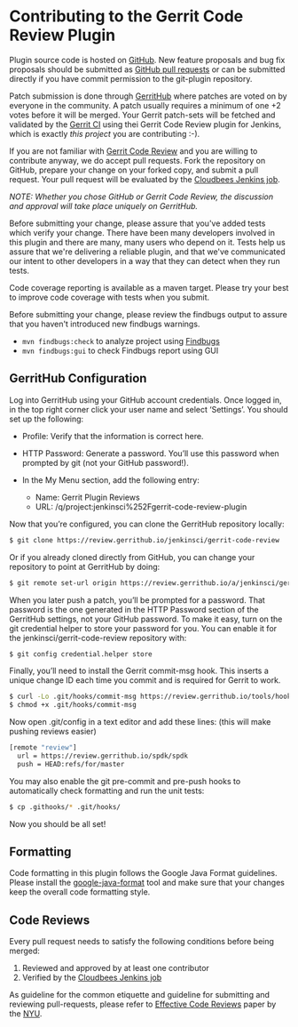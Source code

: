 Contributing to the Gerrit Code Review Plugin
==============================

Plugin source code is hosted on [GitHub](https://github.com/jenkinsci/gerrit-code-review-plugin).
New feature proposals and bug fix proposals should be submitted as
[GitHub pull requests](https://help.github.com/articles/creating-a-pull-request)
or can be submitted directly if you have commit permission to the
git-plugin repository.

Patch submission is done through [GerritHub](https://review.gerrithub.io)  where patches are
voted on by everyone in the community.  A patch usually requires a minimum of one +2 votes
before it will be merged. Your Gerrit patch-sets will be fetched and validated by the
[Gerrit CI](https://jenkins.gerritcentral.com/job/gerrit-code-review-plugin/) using thei
Gerrit Code Review plugin for Jenkins, which is exactly *this project* you are contributing :-).

If you are not familiar with [Gerrit Code Review](https://gerritcodereview.com) and you are
willing to contribute anyway, we do accept pull requests. Fork the repository on GitHub, prepare
your change on your forked copy, and submit a pull request.  Your pull
request will be evaluated by the
[Cloudbees Jenkins job](https://ci.jenkins.io/job/Plugins/job/gerrit-code-review-plugin/).

*NOTE: Whether you chose GitHub or Gerrit Code Review, the discussion and approval will
take place uniquely on GerritHub.*

Before submitting your change, please assure that you've added tests
which verify your change.  There have been many developers involved in
this plugin and there are many, many users who depend on it.
Tests help us assure that we're delivering a reliable plugin,
and that we've communicated our intent to other developers in a way
that they can detect when they run tests.

Code coverage reporting is available as a maven target.  Please try
your best to improve code coverage with tests when you submit.

Before submitting your change, please review the findbugs output to
assure that you haven't introduced new findbugs warnings.
- `mvn findbugs:check` to analyze project using [Findbugs](http://findbugs.sourceforge.net/)
- `mvn findbugs:gui` to check Findbugs report using GUI

## GerritHub Configuration

Log into GerritHub using your GitHub account credentials. Once logged in, in the top
right corner click your user name and select ‘Settings’. You should set up the following:

- Profile: Verify that the information is correct here.
- HTTP Password: Generate a password. You’ll use this password when prompted by git (not your GitHub password!).
- In the My Menu section, add the following entry:

  - Name: Gerrit Plugin Reviews
  - URL: /q/project:jenkinsci%252Fgerrit-code-review-plugin

Now that you’re configured, you can clone the GerritHub repository locally:

```bash
$ git clone https://review.gerrithub.io/jenkinsci/gerrit-code-review
```

Or if you already cloned directly from GitHub, you can change your repository to point at GerritHub by doing:

```bash
$ git remote set-url origin https://review.gerrithub.io/a/jenkinsci/gerrit-code-review
```

When you later push a patch, you’ll be prompted for a password. That password is the one generated in the HTTP
Password section of the GerritHub settings, not your GitHub password. To make it easy, turn on the git credential
helper to store your password for you. You can enable it for the jenkinsci/gerrit-code-review repository with:

```bash
$ git config credential.helper store
```

Finally, you’ll need to install the Gerrit commit-msg hook. This inserts a unique change ID each time you commit
and is required for Gerrit to work.

```bash
$ curl -Lo .git/hooks/commit-msg https://review.gerrithub.io/tools/hooks/commit-msg
$ chmod +x .git/hooks/commit-msg
```

Now open .git/config in a text editor and add these lines: (this will make pushing reviews easier)

```bash
[remote "review"]
  url = https://review.gerrithub.io/spdk/spdk
  push = HEAD:refs/for/master
```

You may also enable the git pre-commit and pre-push hooks to automatically check formatting and run the unit tests:

```bash
$ cp .githooks/* .git/hooks/
```

Now you should be all set!

## Formatting

Code formatting in this plugin follows the Google Java Format guidelines.
Please install the [google-java-format](https://github.com/google/google-java-format) tool
and make sure that your changes keep the overall code formatting style.

## Code Reviews

Every pull request needs to satisfy the following conditions before being merged:

1. Reviewed and approved by at least one contributor
2. Verified by the [Cloudbees Jenkins job](https://ci.jenkins.io/job/Plugins/job/gerrit-code-review-plugin/)

As guideline for the common etiquette and guideline for submitting and reviewing pull-requests,
please refer to [Effective Code Reviews](https://nyu-cds.github.io/effective-code-reviews/) paper by the [NYU](https://www.nyu.edu/).
